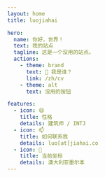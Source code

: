 ```yaml
---
layout: home
title: luojiahai

hero:
  name: 你好，世界！
  text: 我的站点
  tagline: 这是一个没用的站点。
  actions:
    - theme: brand
      text: 🤔 我是谁？
      link: /zh/cv
    - theme: alt
      text: 没用的按钮

features:
  - icon: 😄
    title: 性格
    details: 建筑师 / INTJ
  - icon: 📫
    title: 如何联系我
    details: luo[at]jiahai.co
  - icon: 📍
    title: 当前坐标
    details: 澳大利亚墨尔本
---
```

